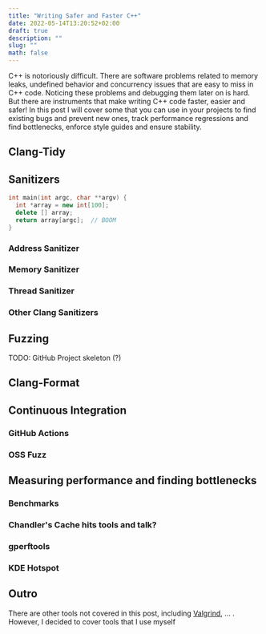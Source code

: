 ```yaml
---
title: "Writing Safer and Faster C++"
date: 2022-05-14T13:20:52+02:00
draft: true
description: ""
slug: ""
math: false
---
```


C++ is notoriously difficult. There are software problems related to memory
leaks, undefined behavior and concurrency issues that are easy to miss in C++
code. Noticing these problems and debugging them later on is hard. But there are
instruments that make writing C++ code faster, easier and safer! In this post I
will cover some that you can use in your projects to find existing bugs and
prevent new ones, track performance regressions and find bottlenecks, enforce
style guides and ensure stability.

<!--more-->

## Clang-Tidy

## Sanitizers

```c++
int main(int argc, char **argv) {
  int *array = new int[100];
  delete [] array;
  return array[argc];  // BOOM
}
```

### Address Sanitizer

### Memory Sanitizer

### Thread Sanitizer

### Other Clang Sanitizers

## Fuzzing

TODO: GitHub Project skeleton (?)

## Clang-Format

## Continuous Integration

### GitHub Actions

### OSS Fuzz

## Measuring performance and finding bottlenecks

### Benchmarks

### Chandler's Cache hits tools and talk?

### gperftools

### KDE Hotspot

## Outro

There are other tools not covered in this post, including
[Valgrind](http://valgrind.org/), ... . However, I decided to cover tools
that I use myself
